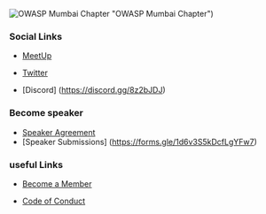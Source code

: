 <!--### Chapter Information
* Chapter Region -->


![OWASP Mumbai Chapter](https://github.com/OWASP/www-chapter-mumbai/blob/master/assets/images/OWASP_Mumbai_Logo_YR.png)
"OWASP Mumbai Chapter")

### Social Links
 
* [MeetUp](https://www.meetup.com/OWASP-Mumbai-Chapter/)

* [Twitter](https://twitter.com/OWASP_Mumbai)

* [Discord] (https://discord.gg/8z2bJDJ)
 

### Become speaker

* [Speaker Agreement](https://www.owasp.org/index.php/Speaker_Agreement)
* [Speaker Submissions] (https://forms.gle/1d6v3S5kDcfLgYFw7)

### useful Links
* [Become a Member](https://www.owasp.org/index.php/Membership)

* [Code of Conduct](https://www.owasp.org/index.php/Governance/Conference_Policies)

